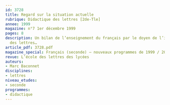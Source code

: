 ```yaml
---
id: 3728
title: Regard sur la situation actuelle
rubrique: Didactique des lettres [2de-Tle]
annee: 1999
magazine: n°7 1er décembre 1999
pages: 8
description: Un bilan de l’enseignement du français par le doyen de l’inspection générale
  des lettres…
article_pdf: 3728.pdf
magazine_special: Français (seconde) – nouveaux programmes de 1999 / 2000
revue: L’école des lettres des lycées
auteurs:
- Marc Baconnet
disciplines:
- lettres
niveau_etudes:
- seconde
programmes:
- didactique
---
```

